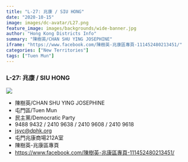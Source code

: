 ```yaml
---
title: "L-27: 兆康 / SIU HONG"
date: "2020-10-15"
image: images/dc-avatar/L27.png
feature_image: images/backgrounds/wide-banner.jpg
author: "Hong Kong Districts Info"
summary: "陳樹英/CHAN SHU YING JOSEPHINE"
iframe: "https://www.facebook.com/陳樹英-兆康區專頁-111452480213451/"
categories: ["New Territories"]
tags: ["Tuen Mun"]
---
```


### L-27: 兆康 / SIU HONG  
![](/images/dc-avatar/L27.png)  

 - 陳樹英/CHAN SHU YING JOSEPHINE  
 - 屯門區/Tuen Mun  
 - 民主黨/Democratic Party  
 - 9488 9432 / 2410 9638 / 2410 9608 / 2410 9618  
 - jsyc@dphk.org  
 - 屯門兆康商場212A室  
 - 陳樹英-兆康區專頁  
 - https://www.facebook.com/陳樹英-兆康區專頁-111452480213451/
